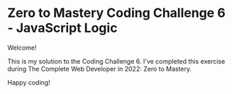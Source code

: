 # Zero to Mastery Coding Challenge 6 - JavaScript Logic

Welcome!

This is my solution to the Coding Challenge 6. I've completed this exercise during The Complete Web Developer in 2022: Zero to Mastery.

Happy coding!
